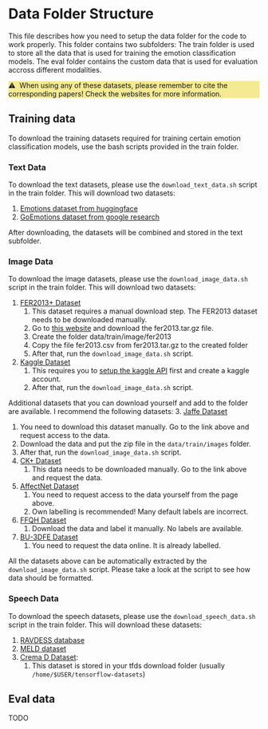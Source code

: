 # Data Folder Structure

This file describes how you need to setup the data folder for the code to work properly.
This folder contains two subfolders:
The train folder is used to store all the data that is used for training the emotion classification models.
The eval folder contains the custom data that is used for evaluation accross different modalities.
<div class="disclaimer" style="background-color: #f5ea92">
   ⚠️&nbsp When using any of these datasets, please remember to cite the corresponding papers! Check the websites for more information.
</div>

## Training data
To download the training datasets required for training certain emotion classification models,
use the bash scripts provided in the train folder.

### Text Data
To download the text datasets, please use the `download_text_data.sh` script in the train folder.
This will download two datasets:
1. [Emotions dataset from huggingface](https://huggingface.co/datasets/emotion)
2. [GoEmotions dataset from google research](https://github.com/google-research/google-research/tree/master/goemotions)

After downloading, the datasets will be combined and stored in the text subfolder.

### Image Data
To download the image datasets, please use the `download_image_data.sh` script in the train folder.
This will download two datasets:
1. [FER2013+ Dataset](https://github.com/microsoft/FERPlus)
   1. This dataset requires a manual download step. The FER2013 dataset needs to be downloaded manually.
   2. Go to [this website](https://www.kaggle.com/c/challenges-in-representation-learning-facial-expression-recognition-challenge/data) and download the fer2013.tar.gz file.
   3. Create the folder data/train/image/fer2013
   4. Copy the file fer2013.csv from fer2013.tar.gz to the created folder
   5. After that, run the `download_image_data.sh` script.
2. [Kaggle Dataset](https://www.kaggle.com/datasets/jonathanoheix/face-expression-recognition-dataset)
   1. This requires you to [setup the kaggle API](https://www.kaggle.com/docs/api) first and create a kaggle account.
   2. After that, run the `download_image_data.sh` script.

Additional datasets that you can download yourself and add to the folder are available.
I recommend the following datasets:
3. [Jaffe Dataset](https://zenodo.org/record/3451524#.YlRNsTzb1H4)
   1. You need to download this dataset manually. Go to the link above and request access to the data.
   2. Download the data and put the zip file in the `data/train/images` folder.
   3. After that, run the `download_image_data.sh` script.
4. [CK+ Dataset](https://paperswithcode.com/dataset/ck)
   1. This data needs to be downloaded manually. Go to the link above and request the data.
5. [AffectNet Dataset](http://mohammadmahoor.com/affectnet/)
   1. You need to request access to the data yourself from the page above.
   2. Own labelling is recommended! Many default labels are incorrect.
6. [FFQH Dataset](https://github.com/NVlabs/ffhq-dataset)
   1. Download the data and label it manually. No labels are available.
7. [BU-3DFE Dataset](https://www.cs.binghamton.edu/~lijun/Research/3DFE/3DFE_Analysis.html)
   1. You need to request the data online. It is already labelled.

All the datasets above can be automatically extracted by the `download_image_data.sh` script.
Please take a look at the script to see how data should be formatted.

### Speech Data
To download the speech datasets, please use the `download_speech_data.sh` script in the train folder.
This will download these datasets:
1. [RAVDESS database](https://smartlaboratory.org/ravdess/)
2. [MELD dataset](https://affective-meld.github.io/)
3. [Crema D Dataset](https://www.tensorflow.org/datasets/catalog/crema_d):
   1. This dataset is stored in your tfds download folder (usually `/home/$USER/tensorflow-datasets`)

## Eval data
TODO
